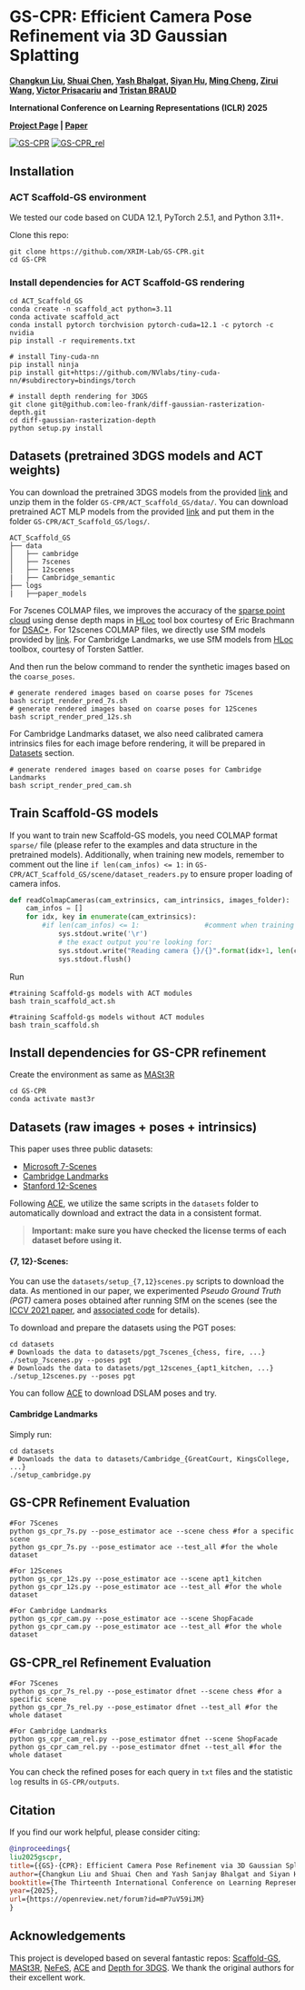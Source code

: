 # GS-CPR: Efficient Camera Pose Refinement via 3D Gaussian Splatting
**[Changkun Liu](https://lck666666.github.io/),
[Shuai Chen](https://scholar.google.com/citations?user=c0xTh_YAAAAJ&hl=en), 
[Yash Bhalgat](https://scholar.google.com/citations?user=q0VSEHYAAAAJ&hl=en),
[Siyan Hu](https://scholar.google.com/citations?user=S56rLU4AAAAJ&hl=en), 
[Ming Cheng](https://scholar.google.com/citations?user=MPyUxv4AAAAJ&hl=en),
[Zirui Wang](https://scholar.google.com/citations?user=zCBKqa8AAAAJ&hl=en), 
[Victor Prisacariu](https://scholar.google.com/citations?user=GmWA-LoAAAAJ&hl=en) 
and [Tristan BRAUD](https://scholar.google.com/citations?user=ZOZtoQUAAAAJ&hl=en)**

**International Conference on Learning Representations (ICLR) 2025**

**[Project Page](https://xrim-lab.github.io/GS-CPR/) | [Paper](https://openreview.net/forum?id=mP7uV59iJM)**

[![GS-CPR](framework_imgs/Method.jpg)](https://openreview.net/forum?id=mP7uV59iJM)
[![GS-CPR_rel](framework_imgs/Method_rel.jpg)](https://openreview.net/forum?id=mP7uV59iJM)

## Installation
### ACT Scaffold-GS environment
We tested our code based on CUDA 12.1, PyTorch 2.5.1, and Python 3.11+.

Clone this repo:

```
git clone https://github.com/XRIM-Lab/GS-CPR.git
cd GS-CPR
```
### Install dependencies for ACT Scaffold-GS rendering

```
cd ACT_Scaffold_GS
conda create -n scaffold_act python=3.11
conda activate scaffold_act
conda install pytorch torchvision pytorch-cuda=12.1 -c pytorch -c nvidia 
pip install -r requirements.txt

# install Tiny-cuda-nn
pip install ninja
pip install git+https://github.com/NVlabs/tiny-cuda-nn/#subdirectory=bindings/torch

# install depth rendering for 3DGS
git clone git@github.com:leo-frank/diff-gaussian-rasterization-depth.git
cd diff-gaussian-rasterization-depth
python setup.py install
```

## Datasets (pretrained 3DGS models and ACT weights)
You can download the pretrained 3DGS models from the provided [link](https://hkustconnect-my.sharepoint.com/:f:/g/personal/cliudg_connect_ust_hk/ElfOnz0vRm9Ot6j47CDzFaoBJrGKoqKGLfb6xYSuMwf7WQ?e=Rrc98i) and unzip them in the folder `GS-CPR/ACT_Scaffold_GS/data/`. You can download pretrained ACT MLP models from the provided [link](https://hkustconnect-my.sharepoint.com/:f:/g/personal/cliudg_connect_ust_hk/ElfOnz0vRm9Ot6j47CDzFaoBJrGKoqKGLfb6xYSuMwf7WQ?e=Rrc98i) and put them in the folder `GS-CPR/ACT_Scaffold_GS/logs/`.
```
ACT_Scaffold_GS
├── data
│   ├── cambridge
│   ├── 7scenes
│   ├── 12scenes
|   ├── Cambridge_semantic
├── logs
|   ├──paper_models
```

For 7scenes COLMAP files, we improves the accuracy of the [sparse point cloud](https://github.com/tsattler/visloc_pseudo_gt_limitations) using dense depth maps in [HLoc](https://github.com/cvg/Hierarchical-Localization/tree/master/hloc/pipelines/7Scenes) tool box courtesy of Eric Brachmann for [DSAC*](https://github.com/vislearn/dsacstar). For 12scenes COLMAP files, we directly use SfM models provided by [link](https://github.com/tsattler/visloc_pseudo_gt_limitations). For Cambridge Landmarks, we use SfM models from [HLoc](https://github.com/cvg/Hierarchical-Localization/tree/master/hloc/pipelines/Cambridge) toolbox, courtesy of Torsten Sattler.

And then run the below command to render the synthetic images based on the `coarse_poses`.
```
# generate rendered images based on coarse poses for 7Scenes
bash script_render_pred_7s.sh
# generate rendered images based on coarse poses for 12Scenes
bash script_render_pred_12s.sh
```

For Cambridge Landmarks dataset, we also need calibrated camera intrinsics files for each image before rendering, it will be prepared in [Datasets](#datasets-raw-images--poses--intrinsics) section.
```
# generate rendered images based on coarse poses for Cambridge Landmarks
bash script_render_pred_cam.sh
```

## Train Scaffold-GS models

If you want to train new Scaffold-GS models, you need COLMAP format `sparse/` file (please refer to the examples and data structure in the pretrained models). Additionally, when training new models, remember to comment out the line `if len(cam_infos) <= 1:` in `GS-CPR/ACT_Scaffold_GS/scene/dataset_readers.py` to ensure proper loading of camera infos.
```python
def readColmapCameras(cam_extrinsics, cam_intrinsics, images_folder):
    cam_infos = []
    for idx, key in enumerate(cam_extrinsics):
        #if len(cam_infos) <= 1:                #comment when training new 3DGS models
            sys.stdout.write('\r')
            # the exact output you're looking for:
            sys.stdout.write("Reading camera {}/{}".format(idx+1, len(cam_extrinsics)))
            sys.stdout.flush()
```

Run
```
#training Scaffold-gs models with ACT modules
bash train_scaffold_act.sh

#training Scaffold-gs models without ACT modules
bash train_scaffold.sh
```

## Install dependencies for GS-CPR refinement
Create the environment as same as [MASt3R](https://github.com/naver/mast3r#demo)
```
cd GS-CPR
conda activate mast3r
```

## Datasets (raw images + poses + intrinsics)
This paper uses three public datasets:
- [Microsoft 7-Scenes](https://www.microsoft.com/en-us/research/project/rgb-d-dataset-7-scenes/)
- [Cambridge Landmarks](https://www.repository.cam.ac.uk/handle/1810/251342/)
- [Stanford 12-Scenes](https://graphics.stanford.edu/projects/reloc/)

Following [ACE](https://github.com/nianticlabs/ace), we utilize the same scripts in the `datasets` folder to automatically download and extract the data in a consistent format.

> **Important: make sure you have checked the license terms of each dataset before using it.**

#### {7, 12}-Scenes:

You can use the `datasets/setup_{7,12}scenes.py` scripts to download the data.
As mentioned in our paper, we experimented _Pseudo Ground Truth (PGT)_ camera poses obtained after running SfM on the scenes (see the [ICCV 2021 paper](https://openaccess.thecvf.com/content/ICCV2021/html/Brachmann_On_the_Limits_of_Pseudo_Ground_Truth_in_Visual_Camera_ICCV_2021_paper.html),
and [associated code](https://github.com/tsattler/visloc_pseudo_gt_limitations/) for details).

To download and prepare the datasets using the PGT poses:

```shell
cd datasets
# Downloads the data to datasets/pgt_7scenes_{chess, fire, ...}
./setup_7scenes.py --poses pgt
# Downloads the data to datasets/pgt_12scenes_{apt1_kitchen, ...}
./setup_12scenes.py --poses pgt
``` 
You can follow [ACE](https://github.com/nianticlabs/ace) to download DSLAM poses and try.

#### Cambridge Landmarks

Simply run:

```shell
cd datasets
# Downloads the data to datasets/Cambridge_{GreatCourt, KingsCollege, ...}
./setup_cambridge.py
```

## GS-CPR Refinement Evaluation
```
#For 7Scenes
python gs_cpr_7s.py --pose_estimator ace --scene chess #for a specific scene
python gs_cpr_7s.py --pose_estimator ace --test_all #for the whole dataset

#For 12Scenes
python gs_cpr_12s.py --pose_estimator ace --scene apt1_kitchen
python gs_cpr_12s.py --pose_estimator ace --test_all #for the whole dataset

#For Cambridge Landmarks
python gs_cpr_cam.py --pose_estimator ace --scene ShopFacade
python gs_cpr_cam.py --pose_estimator ace --test_all #for the whole dataset
```

## GS-CPR_rel Refinement Evaluation
```
#For 7Scenes
python gs_cpr_7s_rel.py --pose_estimator dfnet --scene chess #for a specific scene
python gs_cpr_7s_rel.py --pose_estimator dfnet --test_all #for the whole dataset

#For Cambridge Landmarks
python gs_cpr_cam_rel.py --pose_estimator dfnet --scene ShopFacade
python gs_cpr_cam_rel.py --pose_estimator dfnet --test_all #for the whole dataset
```

You can check the refined poses for each query in `txt` files and the statistic `log` results in `GS-CPR/outputs`.
## Citation
If you find our work helpful, please consider citing:

```bibtex
@inproceedings{
liu2025gscpr,
title={{GS}-{CPR}: Efficient Camera Pose Refinement via 3D Gaussian Splatting},
author={Changkun Liu and Shuai Chen and Yash Sanjay Bhalgat and Siyan HU and Ming Cheng and Zirui Wang and Victor Adrian Prisacariu and Tristan Braud},
booktitle={The Thirteenth International Conference on Learning Representations},
year={2025},
url={https://openreview.net/forum?id=mP7uV59iJM}
}
```

## Acknowledgements
This project is developed based on several fantastic repos: [Scaffold-GS](https://github.com/city-super/Scaffold-GS), [MASt3R](https://github.com/naver/mast3r), [NeFeS](https://github.com/ActiveVisionLab/NeFeS), [ACE](https://github.com/nianticlabs/ace) and [Depth for 3DGS](https://github.com/leo-frank/diff-gaussian-rasterization-depth). We thank the original authors for their excellent work.